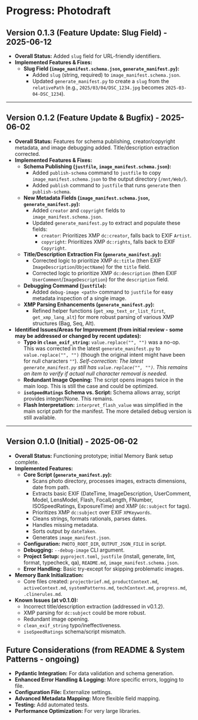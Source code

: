 # Progress: Photodraft

## Version 0.1.3 (Feature Update: Slug Field) - 2025-06-12

*   **Overall Status:** Added `slug` field for URL-friendly identifiers.
*   **Implemented Features & Fixes:**
    *   **Slug Field (`image_manifest.schema.json`, `generate_manifest.py`):**
        *   Added `slug` (string, required) to `image_manifest.schema.json`.
        *   Updated `generate_manifest.py` to create a `slug` from the `relativePath` (e.g., `2025/03/04/DSC_1234.jpg` becomes `2025-03-04-DSC_1234`).

---

## Version 0.1.2 (Feature Update & Bugfix) - 2025-06-02

*   **Overall Status:** Features for schema publishing, creator/copyright metadata, and image debugging added. Title/description extraction corrected.
*   **Implemented Features & Fixes:**
    *   **Schema Publishing (`justfile`, `image_manifest.schema.json`):**
        *   Added `publish-schema` command to `justfile` to copy `image_manifest.schema.json` to the output directory (`/mnt/Web/`).
        *   Added `publish` command to `justfile` that runs `generate` then `publish-schema`.
    *   **New Metadata Fields (`image_manifest.schema.json`, `generate_manifest.py`):**
        *   Added `creator` and `copyright` fields to `image_manifest.schema.json`.
        *   Updated `generate_manifest.py` to extract and populate these fields:
            *   `creator`: Prioritizes XMP `dc:creator`, falls back to EXIF `Artist`.
            *   `copyright`: Prioritizes XMP `dc:rights`, falls back to EXIF `Copyright`.
    *   **Title/Description Extraction Fix (`generate_manifest.py`):**
        *   Corrected logic to prioritize XMP `dc:title` (then EXIF `ImageDescription`/`ObjectName`) for the `title` field.
        *   Corrected logic to prioritize XMP `dc:description` (then EXIF `UserComment`/`ImageDescription`) for the `description` field.
    *   **Debugging Command (`justfile`):**
        *   Added `debug-image <path>` command to `justfile` for easy metadata inspection of a single image.
    *   **XMP Parsing Enhancements (`generate_manifest.py`):**
        *   Refined helper functions (`get_xmp_text_or_list_first`, `get_xmp_lang_alt`) for more robust parsing of various XMP structures (Bag, Seq, Alt).
*   **Identified Issues/Areas for Improvement (from initial review - some may be addressed or changed by recent updates):**
    *   **Typo in `clean_exif_string`:** `value.replace("", "")` was a no-op. This was corrected in the latest `generate_manifest.py` to `value.replace("", "")` (though the original intent might have been for null characters `""`). *Self-correction: The latest `generate_manifest.py` still has `value.replace("", "")`. This remains an item to verify if actual null character removal is needed.*
    *   **Redundant Image Opening:** The script opens images twice in the main loop. This is still the case and could be optimized.
    *   **`isoSpeedRatings` Schema vs. Script:** Schema allows array, script provides integer/None. This remains.
    *   **Flash Interpretation:** `interpret_flash_value` was simplified in the main script path for the manifest. The more detailed debug version is still available.

---

## Version 0.1.0 (Initial) - 2025-06-02

*   **Overall Status:** Functioning prototype; initial Memory Bank setup complete.
*   **Implemented Features:**
    *   **Core Script (`generate_manifest.py`):**
        *   Scans photo directory, processes images, extracts dimensions, date from path.
        *   Extracts basic EXIF (DateTime, ImageDescription, UserComment, Model, LensModel, Flash, FocalLength, FNumber, ISOSpeedRatings, ExposureTime) and XMP (`dc:subject` for tags).
        *   Prioritizes XMP `dc:subject` over EXIF `XPKeywords`.
        *   Cleans strings, formats rationals, parses dates.
        *   Handles missing metadata.
        *   Sorts output by `dateTaken`.
        *   Generates `image_manifest.json`.
    *   **Configuration:** `PHOTO_ROOT_DIR`, `OUTPUT_JSON_FILE` in script.
    *   **Debugging:** `--debug-image` CLI argument.
    *   **Project Setup:** `pyproject.toml`, `justfile` (install, generate, lint, format, typecheck, qa), `README.md`, `image_manifest.schema.json`.
    *   **Error Handling:** Basic try-except for skipping problematic images.
*   **Memory Bank Initialization:**
    *   Core files created: `projectbrief.md`, `productContext.md`, `activeContext.md`, `systemPatterns.md`, `techContext.md`, `progress.md`, `.clinerules.md`.
*   **Known Issues (at v0.1.0):**
    *   Incorrect title/description extraction (addressed in v0.1.2).
    *   XMP parsing for `dc:subject` could be more robust.
    *   Redundant image opening.
    *   `clean_exif_string` typo/ineffectiveness.
    *   `isoSpeedRatings` schema/script mismatch.

## Future Considerations (from README & System Patterns - ongoing)

*   **Pydantic Integration:** For data validation and schema generation.
*   **Enhanced Error Handling & Logging:** More specific errors, logging to file.
*   **Configuration File:** Externalize settings.
*   **Advanced Metadata Mapping:** More flexible field mapping.
*   **Testing:** Add automated tests.
*   **Performance Optimization:** For very large libraries.
